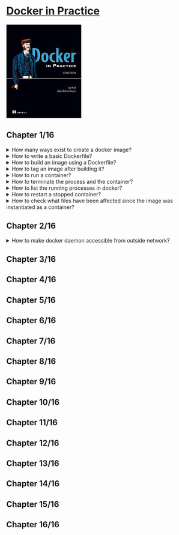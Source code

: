 # [Docker in Practice](#)
<img alt="Docker in Practice" src="../covers/9781617294808.jpg" width="200"/>

## Chapter 1/16

<details>
<summary>How many ways exist to create a docker image?</summary>

> 1. **Docker commands:** run a container and input the commands to create new image with `docker commit`.
> 2. **Dockerfile:** Build from a known base image, and specify the build with a limited set of simple commands.
> 3. **Dockerfile and configuration management (CM) tool:** Same as Dockerfile, but you hand over control of the build to a more sophisticated CM tool.
> 4. **Scratch image and import a set of files:** From an empty image, import a TAR file with the required files.

> Origin: 1.2.1

> References:
---
</details>

<details>
<summary>How to write a basic Dockerfile?</summary>

> You begin the Dockerfile by defining the base image with the `FROM` command.
> 
> ```docker
> FROM node
> ``````
> 
> Next, you declare the maintainer with the `LABEL` command.  
> This line isn’t required to make a working Docker image, but it’s good practice to include it.
>
> ```docker
> LABEL maintainer user@domain.tld
> ``````
>
> Next, you clone the source code with a `RUN` command.  
> **Note:** Git is installed inside the base *node* image in this case, but you can’t take this kind of thing for granted.
> 
> ```docker
> RUN git clone -q https://domain.com/username/repository.git
> ``````
> 
> Now you move to the new cloned directory with a `WORKDIR` command.  
> Not only does this change directories within the build context,
> but the last `WORKDIR` command determines which directory you’re in by default when you start up your container from your built image.
>
> ```docker
> WORKDIR repository
> ``````
>
> Next, you run the node package manager’s install command (npm).
> 
> ```docker
> RUN npm install > /dev/null
> ``````
>
> Because port 8000 is used by the application, you use the `EXPOSE` command to tell Docker that containers from the built image should listen on this port.
> 
> ```docker
> EXPOSE 8000
> ``````
>
> Finally, you use the CMD command to tell Docker which command will be run when the container is started up.
> 
> ```docker
> CMD ["npm", "start"]
> ``````

> Origin: 1.2.2

> References:
---
</details>

<details>
<summary>How to build an image using a Dockerfile?</summary>

> ```sh
> docker build .
> docker image build .
> ``````
>
> Each command results in a new image being created, and the image ID is output.

> Origin: 1.2.3

> References:
---
</details>

<details>
<summary>How to tag an image after building it?</summary>

> ```sh
> docker tag 67c76cea05bb todoapp
> docker image tag ...
> ``````

> Origin: 1.2.3

> References:
---
</details>

<details>
<summary>How to run a container?</summary>

> ```sh
> docker run -i -t -p 8000:8000 --name example todoapp
> docker container run ...
> ``````
>
> The `-p` flag maps the container’s port 8000 to the port 8000 on the host machine.  
> The `--name` flag gives the container a unique name you can refer to later for convenience.

> Origin: 1.2.4

> References:
---
</details>

<details>
<summary>How to terminate the process and the container?</summary>

> Once the container has been started, you can press `Ctrl-C` to terminate the process and the container.

> Origin: 1.2.4

> References:
---
</details>

<details>
<summary>How to list the running processes in docker?</summary>

> ```sh
> docker ps -a
> docker container ps ...
> docker container ls ...
> docker container list ...
> ``````

> Origin: 1.2.4

> References:
---
</details>

<details>
<summary>How to restart a stopped container?</summary>

> ```sh
> docker start example
> docker container start ...
> ``````

> Origin: 1.2.4

> References:
---
</details>

<details>
<summary>How to check what files have been affected since the image was instantiated as a container?</summary>

> ```sh
> docker diff example
> docker container diff ...
> ``````
>
> The docker diff subcommand shows you which files have been affected since the image was instantiated as a container.
> In this case, the todo directory has been changed (C), and the other listed files have been added (A).
> No files have been deleted (D), which is the other possibility.

> Origin: 1.2.4

> References:
---
</details>

## Chapter 2/16

<details>
<summary>How to make docker daemon accessible from outside network?</summary>

> Once the Docker daemon has been stopped, you can restart it manually and open it up to outside users with the following command:
>
> ```sh
> sudo docker daemon -H tcp://0.0.0.0:2375
> ``````
>
> ```sh
> docker -H tcp://<your host's ip>:2375 <subcommand>
> ``````
>
> Or you can export the `DOCKER_HOST` environment variable:
>
> ```sh
> export DOCKER_HOST=tcp://<your host's ip>:2375
> sudo --preserve-env=DOCKER_HOST docker <subcommand>
> ``````

> Origin: 2.2

> References:
---
</details>

## Chapter 3/16
## Chapter 4/16
## Chapter 5/16
## Chapter 6/16
## Chapter 7/16
## Chapter 8/16
## Chapter 9/16
## Chapter 10/16
## Chapter 11/16
## Chapter 12/16
## Chapter 13/16
## Chapter 14/16
## Chapter 15/16
## Chapter 16/16
